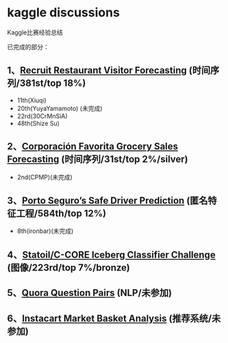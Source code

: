 ﻿# kaggle discussions
Kaggle比赛经验总结

已完成的部分：
## 1、[Recruit Restaurant Visitor Forecasting][1] (时间序列/381st/top 18%)
- 11th(Xiuqi)
- 20th(YuyaYamamoto) (未完成)
- 22rd(30CrMnSiA)
- 48th(Shize Su)

## 2、[Corporación Favorita Grocery Sales Forecasting][2] (时间序列/31st/top 2%/silver)
- 2nd(CPMP)(未完成)

## 3、[Porto Seguro’s Safe Driver Prediction][3] (匿名特征工程/584th/top 12%)
- 8th(ironbar)(未完成)

## 4、[Statoil/C-CORE Iceberg Classifier Challenge][4] (图像/223rd/top 7%/bronze)

## 5、[Quora Question Pairs][5] (NLP/未参加)

## 6、[Instacart Market Basket Analysis][6] (推荐系统/未参加)






  [1]: https://www.kaggle.com/c/recruit-restaurant-visitor-forecasting
  [2]: https://www.kaggle.com/c/favorita-grocery-sales-forecasting
  [3]: https://www.kaggle.com/c/porto-seguro-safe-driver-prediction
  [4]: https://www.kaggle.com/c/statoil-iceberg-classifier-challenge
  [5]: https://www.kaggle.com/c/quora-question-pairs
  [6]: https://www.kaggle.com/c/instacart-market-basket-analysis
